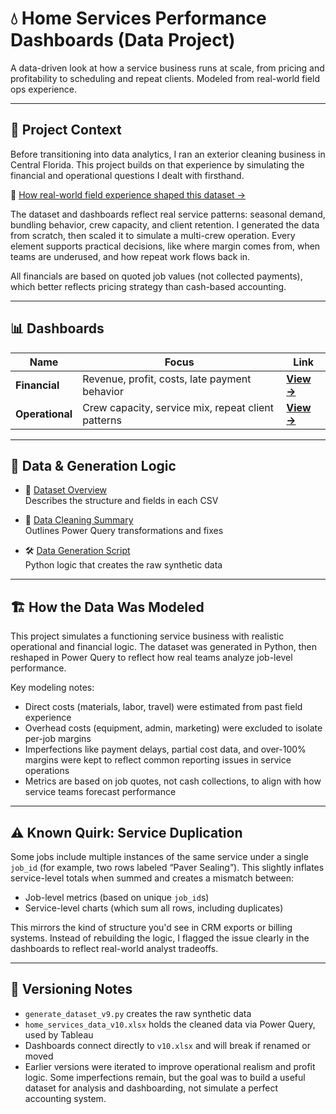 # 💧 Home Services Performance Dashboards (Data Project)

A data-driven look at how a service business runs at scale, from pricing and profitability to scheduling and repeat clients. Modeled from real-world field ops experience.

---

## 🧭 Project Context

Before transitioning into data analytics, I ran an exterior cleaning business in Central Florida. This project builds on that experience by simulating the financial and operational questions I dealt with firsthand.

🧾 [How real-world field experience shaped this dataset →](3_Documentation/real_world_background.md)

The dataset and dashboards reflect real service patterns: seasonal demand, bundling behavior, crew capacity, and client retention. I generated the data from scratch, then scaled it to simulate a multi-crew operation. Every element supports practical decisions, like where margin comes from, when teams are underused, and how repeat work flows back in.

All financials are based on quoted job values (not collected payments), which better reflects pricing strategy than cash-based accounting.

---

## 📊 Dashboards

| Name         | Focus       | Link |
|--------------|-------------|------|
| **Financial**    | Revenue, profit, costs, late payment behavior     | [**View →**](./Financial_Dashboard) |
| **Operational**  | Crew capacity, service mix, repeat client patterns | [**View →**](./Operational_Dashboard) |

---

## 📁 Data & Generation Logic

- 📘 [Dataset Overview](./data/data_description.md)  
  Describes the structure and fields in each CSV

- 🧼 [Data Cleaning Summary](./data/data_cleaning_summary.md)  
  Outlines Power Query transformations and fixes

- 🛠️ [Data Generation Script](./data/generate_dataset_v9.py)  
  Python logic that creates the raw synthetic data

---

## 🏗️ How the Data Was Modeled

This project simulates a functioning service business with realistic operational and financial logic. The dataset was generated in Python, then reshaped in Power Query to reflect how real teams analyze job-level performance.

Key modeling notes:
- Direct costs (materials, labor, travel) were estimated from past field experience
- Overhead costs (equipment, admin, marketing) were excluded to isolate per-job margins
- Imperfections like payment delays, partial cost data, and over-100% margins were kept to reflect common reporting issues in service operations
- Metrics are based on job quotes, not cash collections, to align with how service teams forecast performance

---

## ⚠️ Known Quirk: Service Duplication
Some jobs include multiple instances of the same service under a single `job_id` (for example, two rows labeled “Paver Sealing”). This slightly inflates service-level totals when summed and creates a mismatch between:

- Job-level metrics (based on unique `job_id`s)
- Service-level charts (which sum all rows, including duplicates)

This mirrors the kind of structure you'd see in CRM exports or billing systems. Instead of rebuilding the logic, I flagged the issue clearly in the dashboards to reflect real-world analyst tradeoffs.

---

## 📌 Versioning Notes

- `generate_dataset_v9.py` creates the raw synthetic data
- `home_services_data_v10.xlsx` holds the cleaned data via Power Query, used by Tableau
- Dashboards connect directly to `v10.xlsx` and will break if renamed or moved
- Earlier versions were iterated to improve operational realism and profit logic. Some imperfections remain, but the goal was to build a useful dataset for analysis and dashboarding, not simulate a perfect accounting system.